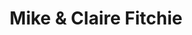 ---
title: Mike & Claire Fitchie
day: Fortnightly, Wednesday
time: 7:30pm
location: Coed Cernew, Newport
started: November 2016
description: We want to show the love of Jesus by having an open home…
---